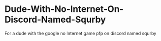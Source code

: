 # Dude-With-No-Internet-On-Discord-Named-Squrby
For a dude with the google no Internet game pfp on discord named squrby
